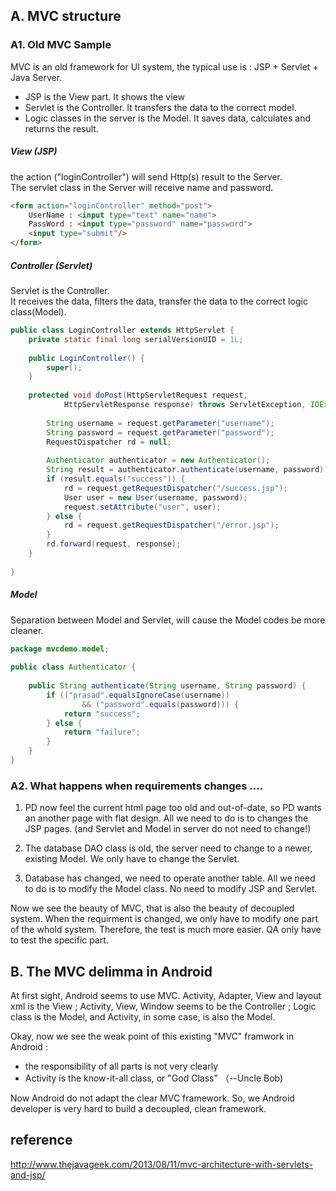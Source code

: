 
## A. MVC structure

### A1. Old MVC Sample
MVC is an old framework for UI system, the typical use is : JSP + Servlet + Java Server.

- JSP is the View part. It shows the view
- Servlet is the Controller. It transfers the data to the correct model.
- Logic classes in the server is the Model. It saves data, calculates and returns the result.

##### View (JSP)
the action ("loginController") will send Http(s) result to the Server. <br/>
The servlet class in the Server will receive name and password.

```html
<form action="loginController" method="post">
	UserName : <input type="text" name="name">
	PassWord : <input type="password" name="password">
	<input type="submit"/>
</form>
```

##### Controller (Servlet)
Servlet is the Controller. <br/>
It receives the data, filters the data, transfer the data to the correct logic class(Model).

```java
public class LoginController extends HttpServlet {
	private static final long serialVersionUID = 1L;
 
	public LoginController() {
		super();
	}
 
	protected void doPost(HttpServletRequest request,
			HttpServletResponse response) throws ServletException, IOException {
 
		String username = request.getParameter("username");
		String password = request.getParameter("password");
		RequestDispatcher rd = null;
 
		Authenticator authenticator = new Authenticator();
		String result = authenticator.authenticate(username, password);
		if (result.equals("success")) {
			rd = request.getRequestDispatcher("/success.jsp");
			User user = new User(username, password);
			request.setAttribute("user", user);
		} else {
			rd = request.getRequestDispatcher("/error.jsp");
		}
		rd.forward(request, response);
	}
 
}
```

##### Model
Separation between Model and Servlet, will cause the Model codes be more cleaner. 

```java
package mvcdemo.model;
 
public class Authenticator {
 
	public String authenticate(String username, String password) {
		if (("prasad".equalsIgnoreCase(username))
				&& ("password".equals(password))) {
			return "success";
		} else {
			return "failure";
		}
	}
}
```

### A2. What happens when requirements changes ....

1. PD now feel the current html page too old and out-of-date, so PD wants an another page with flat design.
All we need to do is to changes the JSP pages.  (and Servlet and Model in server do not need to change!)

2. The database DAO class is old, the server need to change to a newer, existing Model.  We only have to change the Servlet.

3. Database has changed, we need to operate another table. All we need to do is to modify the Model class. No need to modify JSP and Servlet.

Now we see the beauty of MVC, that is also the beauty of decoupled system. When the requirment is changed, we only have to modify one part of the whold system.  Therefore, the test is much more easier. QA only have to test the specific part. 



## B. The MVC delimma in Android 

At first sight, Android seems to use MVC.  Activity, Adapter, View and layout xml is the View ; Activity,  View, Window seems to be the Controller ; Logic class is the Model, and Activity, in some case, is also the Model.

Okay, now we see the weak point of this existing "MVC" framwork in Android : 

- the responsibility of all parts is not very clearly
- Activity is the know-it-all class, or "God Class" （--Uncle Bob)





Now Android do not adapt the clear MVC framework. So, we Android developer is very hard to build a decoupled, clean framework. 






## reference 
http://www.thejavageek.com/2013/08/11/mvc-architecture-with-servlets-and-jsp/






